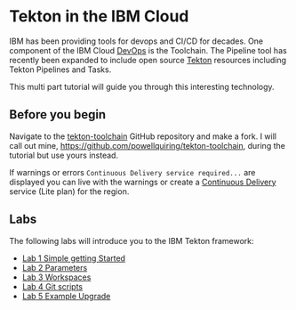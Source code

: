 # Tekton in the IBM Cloud
IBM has been providing tools for devops and CI/CD for decades.  One component of the IBM Cloud [DevOps](https://cloud.ibm.com/devops/getting-started) is the Toolchain.  The Pipeline tool has recently been expanded to include open source [Tekton](https://tekton.dev/) resources including Tekton Pipelines and Tasks.

This multi part tutorial will guide you through this interesting technology.

## Before you begin
Navigate to the [tekton-toolchain](https://github.com/IBM-Cloud/tekton-toolchain) GitHub repository and make a fork.  I will call out mine, https://github.com/powellquiring/tekton-toolchain, during the tutorial but use yours instead.

If warnings or errors `Continuous Delivery service required...` are displayed you can live with the warnings or create a [Continuous Delivery](https://cloud.ibm.com/catalog/services/continuous-delivery) service (Lite plan) for the region.

## Labs
The following labs will introduce you to the IBM Tekton framework:
- [Lab 1 Simple getting Started](lab1-simple/README.md)
- [Lab 2 Parameters](lab2-parameters/README.md)
- [Lab 3 Workspaces](lab3-workspaces/README.md)
- [Lab 4 Git scripts](lab4-shared-git/README.md)
- [Lab 5 Example Upgrade](lab5-classic2tekton/README.md)
